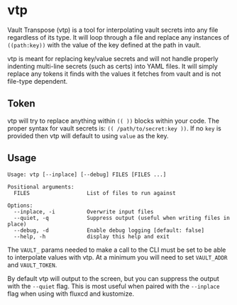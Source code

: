 # vtp

Vault Transpose (vtp) is a tool for interpolating vault secrets into any file
regardless of its type. It will loop through a file and replace any instances
of `((path:key))` with the value of the key defined at the path in vault.

vtp is meant for replacing key/value secrets and will not handle properly
indenting multi-line secrets (such as certs) into YAML files. It will simply
replace any tokens it finds with the values it fetches from vault and is
not file-type dependent.

## Token

vtp will try to replace anything within `(( ))` blocks within your code. The
proper syntax for vault secrets is: `(( /path/to/secret:key ))`. If no `key`
is provided then vtp will default to using `value` as the key.

## Usage

```
Usage: vtp [--inplace] [--debug] FILES [FILES ...]

Positional arguments:
  FILES                  List of files to run against

Options:
  --inplace, -i          Overwrite input files
  --quiet, -q            Suppress output (useful when writing files in place)
  --debug, -d            Enable debug logging [default: false]
  --help, -h             display this help and exit
```

The `VAULT_` params needed to make a call to the CLI must be set to be able
to interpolate values with vtp. At a minimum you will need to set 
`VAULT_ADDR` and `VAULT_TOKEN`.

By default vtp will output to the screen, but you can suppress the output with
the `--quiet` flag. This is most useful when paired with the `--inplace` flag
when using with fluxcd and kustomize.